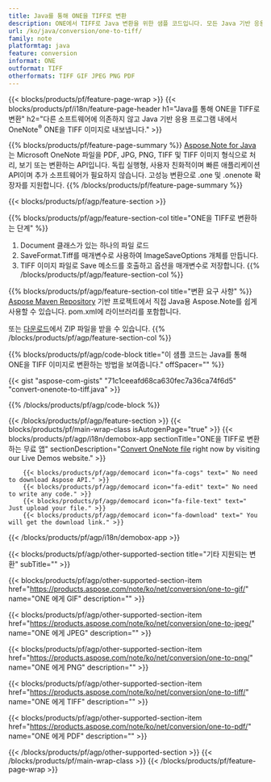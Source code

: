 ```yaml
---
title: Java를 통해 ONE을 TIFF로 변환
description: ONE에서 TIFF로 Java 변환을 위한 샘플 코드입니다. 모든 Java 기반 응용 프로그램 내에서 배치 ONE 파일을 TIFF로 변환하는 API 예제 코드를 사용합니다. 
url: /ko/java/conversion/one-to-tiff/
family: note
platformtag: java
feature: conversion
informat: ONE
outformat: TIFF
otherformats: TIFF GIF JPEG PNG PDF
---
```

{{< blocks/products/pf/feature-page-wrap >}}
{{< blocks/products/pf/i18n/feature-page-header h1="Java를 통해 ONE을 TIFF로 변환" h2="다른 소프트웨어에 의존하지 않고 Java 기반 응용 프로그램 내에서 OneNote<sup>&reg;</sup> ONE을 TIFF 이미지로 내보냅니다." >}}

{{% blocks/products/pf/feature-page-summary %}}
[Aspose.Note for Java](https://products.aspose.com/note/java/)는 Microsoft OneNote 파일을 PDF, JPG, PNG, TIFF 및 TIFF 이미지 형식으로 처리, 보기 또는 변환하는 API입니다. 독립 실행형, 사용자 친화적이며 빠른 애플리케이션 API이며 추가 소프트웨어가 필요하지 않습니다. 고성능 변환으로 .one 및 .onenote 확장자를 지원합니다.
{{% /blocks/products/pf/feature-page-summary  %}}

{{< blocks/products/pf/agp/feature-section >}}

{{% blocks/products/pf/agp/feature-section-col title="ONE을 TIFF로 변환하는 단계" %}}
1. Document 클래스가 있는 하나의 파일 로드
2. SaveFormat.Tiff를 매개변수로 사용하여 ImageSaveOptions 개체를 만듭니다.
3. TIFF 이미지 파일로 Save 메소드를 호출하고 옵션을 매개변수로 저장합니다.
{{% /blocks/products/pf/agp/feature-section-col %}}

{{% blocks/products/pf/agp/feature-section-col title="변환 요구 사항" %}}
[Aspose Maven Repository](https://repository.aspose.com/note/) 기반 프로젝트에서 직접 Java용 Aspose.Note를 쉽게 사용할 수 있습니다. pom.xml에 라이브러리를 포함합니다.

또는 [다운로드](https://releases.aspose.com/note/java)에서 ZIP 파일을 받을 수 있습니다.
{{% /blocks/products/pf/agp/feature-section-col %}}

{{% blocks/products/pf/agp/code-block title="이 샘플 코드는 Java를 통해 ONE을 TIFF 이미지로 변환하는 방법을 보여줍니다." offSpacer="" %}}

{{< gist "aspose-com-gists" "71c1ceeafd68ca630fec7a36ca74f6d5" "convert-onenote-to-tiff.java" >}}

{{% /blocks/products/pf/agp/code-block %}}

{{< /blocks/products/pf/agp/feature-section >}}
{{< blocks/products/pf/main-wrap-class isAutogenPage="true" >}}
{{< blocks/products/pf/agp/i18n/demobox-app sectionTitle="ONE을 TIFF로 변환하는 무료 앱" sectionDescription="[Convert OneNote file](https://products.aspose.app/note/conversion/onenote-to-tiff) right now by visiting our Live Demos website." >}}

        {{< blocks/products/pf/agp/democard icon="fa-cogs" text=" No need to download Aspose API." >}}
        {{< blocks/products/pf/agp/democard icon="fa-edit" text=" No need to write any code." >}}
        {{< blocks/products/pf/agp/democard icon="fa-file-text" text=" Just upload your file." >}}
        {{< blocks/products/pf/agp/democard icon="fa-download" text=" You will get the download link." >}}
		
{{< /blocks/products/pf/agp/i18n/demobox-app >}}

{{< blocks/products/pf/agp/other-supported-section title="기타 지원되는 변환" subTitle="" >}}

{{< blocks/products/pf/agp/other-supported-section-item href="https://products.aspose.com/note/ko/net/conversion/one-to-gif/" name="ONE 에게 GIF" description="" >}}

{{< blocks/products/pf/agp/other-supported-section-item href="https://products.aspose.com/note/ko/net/conversion/one-to-jpeg/" name="ONE 에게 JPEG" description="" >}}

{{< blocks/products/pf/agp/other-supported-section-item href="https://products.aspose.com/note/ko/net/conversion/one-to-png/" name="ONE 에게 PNG" description="" >}}

{{< blocks/products/pf/agp/other-supported-section-item href="https://products.aspose.com/note/ko/net/conversion/one-to-tiff/" name="ONE 에게 TIFF" description="" >}}

{{< blocks/products/pf/agp/other-supported-section-item href="https://products.aspose.com/note/ko/net/conversion/one-to-pdf/" name="ONE 에게 PDF" description="" >}}



{{< /blocks/products/pf/agp/other-supported-section >}}
{{< /blocks/products/pf/main-wrap-class >}}
{{< /blocks/products/pf/feature-page-wrap >}}